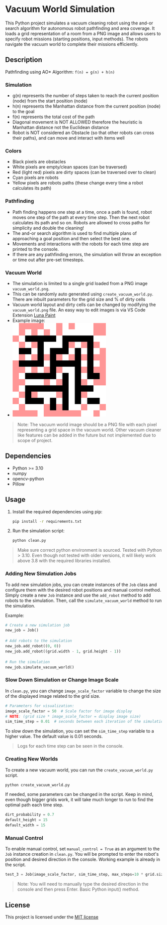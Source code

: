 # Vacuum World Simulation

This Python project simulates a vacuum cleaning robot using the and-or search algorithm for autonomous robot pathfinding and area coverage. It loads a grid representation of a room from a PNG image and allows users to specify robot missions (starting positions, input methods). The robots navigate the vacuum world to complete their missions efficiently.

## Description

Pathfinding using AO* Algorithm: `f(n) = g(n) + h(n)`

### Simulation

- g(n) represents the number of steps taken to reach the current position (node) from the start position (node)
- h(n) represents the Manhattan distance from the current position (node) to the goal
- f(n) represents the total cost of the path
- Diagonal movement is NOT ALLOWED therefore the heuristic is Manhattan distance not the Euclidean distance
- Robot is NOT considered an Obstacle (so that other robots can cross their paths), and can move and interact with items well

### Colors

- Black pixels are obstacles
- White pixels are empty/clean spaces (can be traversed)
- Red (light red) pixels are dirty spaces (can be traversed over to clean)
- Cyan pixels are robots
- Yellow pixels are robots paths (these change every time a robot calculates its path)

### Pathfinding

- Path finding happens one step at a time, once a path is found, robot moves one step of the path at every time step. Then the next robot calculates its path and so on. Robots are allowed to cross paths for simplicity and double the cleaning!
- The and-or search algorithm is used to find multiple plans of approaching a goal position and then select the best one.
- Movements and interactions with the robots for each time step are printed to the console.
- If there are any pathfinding errors, the simulation will throw an exception or time out after pre-set timesteps.

### Vacuum World

- The simulation is limited to a single grid loaded from a PNG image `vacuum_world.png`.
- This can be randomly auto generated using `create_vacuum_world.py`. There are inbuilt parameters for the grid size and % of dirty cells
- Vacuum world layout and dirty cells can be changed by modifying the `vacuum_world.png` file. An easy way to edit images is via VS Code Extension [Luna Paint](https://marketplace.visualstudio.com/items?itemName=Tyriar.luna-paint)
- Example image:
- <!-- markdownlint-disable MD033 -->
  <img src="vacuum_world_example.png" width="300" height="300" alt="Vacuum World Example">
  <!-- markdownlint-disable MD033 -->

> Note: The vacuum world image should be a PNG file with each pixel representing a grid space in the vacuum world.
> Other vacuum cleaner like features can be added in the future but not implemented due to scope of project.

## Dependencies

- Python >= 3.10
- numpy
- opencv-python
- Pillow

## Usage

1. Install the required dependencies using pip:

   ```bash
   pip install -r requirements.txt
   ```

2. Run the simulation script:

   ```bash
   python clean.py
   ```

> Make sure correct python environment is sourced. Tested with Python > 3.10. Even though not tested with older versions, it will likely work above 3.8 with the required libraries installed.

### Adding New Simulation Jobs

To add new simulation jobs, you can create instances of the `Job` class and configure them with the desired robot positions and manual control method. Simply create a new `Job` instance and use the `add_robot` method to add robots to the simulation. Then, call the `simulate_vacuum_world` method to run the simulation.

Example:

```python
# Create a new simulation job
new_job = Job()

# Add robots to the simulation
new_job.add_robot((0, 0))
new_job.add_robot((grid.width - 1, grid.height - 1))

# Run the simulation
new_job.simulate_vacuum_world()
```

### Slow Down Simulation or Change Image Scale

In `clean.py`, you can change `image_scale_factor` variable to change the size of the displayed image related to the grid size.

```python
# Parameters for visualization:
image_scale_factor = 50  # Scale factor for image display
# NOTE: (grid size * image_scale_factor = display image size)
sim_time_step = 0.01  # seconds between each iteration of the simulation
```

To slow down the simulation, you can set the `sim_time_step` variable to a higher value. The default value is 0.01 seconds.
> Logs for each time step can be seen in the console.

### Creating New Worlds

To create a new vacuum world, you can run the `create_vacuum_world.py` script.

```bash
python create_vacuum_world.py
```

If needed, some parameters can be changed in the script. Keep in mind, even though bigger grids work, it will take much longer to run to find the optimal path each time step.

```python
dirt_probability = 0.7
default_height = 15
default_width = 15
```

### Manual Control

To enable manual control, set `manual_control = True` as an argument to the `Job` instance creation in `clean.py`. You will be prompted to enter the robot's position and desired direction in the console. Working example is already in the script.

```python
test_3 = Job(image_scale_factor, sim_time_step, max_steps=10 * grid.size, manual_control=True)
```

> Note: You will need to manually type the desired direction in the console and then press Enter. Basic Python input() method.

## License

This project is licensed under the [MIT license](LICENSE)
